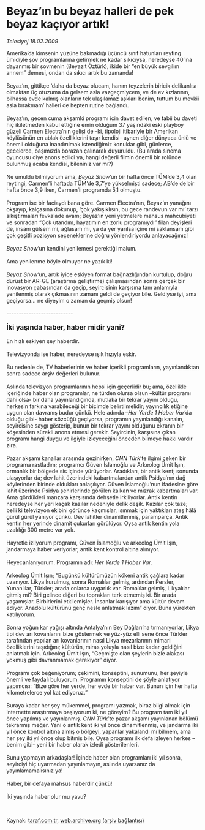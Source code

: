 # Beyaz’ın bu beyaz halleri de pek beyaz kaçıyor artık!

*Telesiyej 18.02.2009*

<div class="taraf_structure_2col_1zq">
<div class="margen_n">



 <p>Amerika’da kimsenin yüzüne bakmadığı üçüncü sınıf hatunları reyting ümidiyle şov programlarına getirmek ne kadar sıkıcıysa, neredeyse 40’ına dayanmış bir şovmenin (Beyazıt Öztürk), ikide bir “en büyük sevgilim annem” demesi, ondan da sıkıcı artık bu zamanda! <br/><br/>Beyaz’ın, gittikçe ‘daha da beyaz olucam, hanım teyzelerin biricik delikanlısı olmaktan üç otuzuma da gelsem asla vazgeçmiycem, ve de ev kızlarının, bilhassa evde kalmış olanların tek ulaşılamaz aşkları benim, tuttum bu mevkii asla bırakmam’ halleri de hepten rutine bağlandı. <br/><br/>Beyaz’ın, geçen cuma akşamki programı için davet edilen, ve tabii bu daveti hiç ikiletmeden kabul ettiğine emin olduğum 37 yaşındaki eski playboy güzeli Carmen Electra’nın gelişi de –ki, tipoloji itibariyle bir Amerikan köylüsünün en ablak özelliklerini taşır kendisi- aynen diğer dünyaca ünlü ve önemli olduğuna inandırılmak istendiğimiz konuklar gibi, günlerce, gecelerce, başımızda borazan çalınarak duyuruldu. (Bu arada sinema oyuncusu diye anons edildi ya, hangi değerli filmin önemli bir rolünde bulunmuş acaba kendisi, bileniniz var mı?) <br/><br/>Ne umuldu bilmiyorum ama, <i>Beyaz Show</i>’un bir hafta önce TÜM’de 3,4 olan reytingi, Carmen’li haftada TÜM’de 3,7’ye yükselmişti sadece; AB’de de bir hafta önce 3,9 iken, Carmen’li programda 5,1 olmuştu. <br/><br/>Program ise bir faciaydı bana göre. Carmen Electra’nın, Beyaz’ın yanağını okşayıp, kalçasına dokunup, ‘çok yakışıklısın, bu gece randevun var mı’ tarzı sıkıştırmaları fevkalade avam; Beyaz’ın yeni yetmelere mahsus mahcubiyeti ve sonradan “Çok utandım, hayatımın en zorlu programıydı” filan deyişleri de, insanı gülsem mi, ağlasam mı, ya da yer yarılsa içine mi saklansam gibi çok çeşitli pozisyon seçeneklerine doğru yönlendiriyordu anlayacağınız!<i> <br/><br/>Beyaz Show</i>’un kendini yenilemesi gerektiği malum. <br/><br/>Ama yenilenme böyle olmuyor ne yazık ki!<i> <br/><br/>Beyaz Show</i>’un, artık iyice eskiyen format bağnazlığından kurtulup, doğru dürüst bir AR-GE (araştırma geliştirme) çalışmasından sonra gerçek bir inovasyon çabasından da geçip, seyircisinin karşısına tam anlamıyla yenilenmiş olarak çıkmasının zamanı geldi de geçiyor bile. Geldiyse iyi, ama geçiyorsa... ne diyeyim o zaman da geçmiş olsun! <br/><br/>--------------------------- <br/><br/><font size="4"><strong>İki yaşında haber, haber midir yani? <br/></strong></font><br/>En hızlı eskiyen şey haberdir. <br/><br/>Televizyonda ise haber, neredeyse ışık hızıyla eskir. <br/><br/>Bu nedenle de, TV haberlerinin ve haber içerikli programların, yayınlandıktan sonra sadece arşiv değerleri bulunur. <br/><br/>Aslında televizyon programlarının hepsi için geçerlidir bu; ama, özellikle içeriğinde haber olan programlar, ne türden olursa olsun –kültür programı dahi olsa- bir daha yayınlandığında, mutlaka bir tekrar yayını olduğu, herkesin farkına varabileceği bir biçimde belirtilmelidir; yayıncılık etiğine uygun olan davranış budur çünkü. Hele adında –<i>Her Yerde 1 Haber Var</i>’da olduğu gibi- haber sözcüğü geçiyorsa, programın yayınlandığı kanalın, seyircisine saygı gösterip, bunun bir tekrar yayını olduğunu ekranın bir köşesinden sürekli anons etmesi gerekir. Seyircinin, karşısına çıkan programı hangi duygu ve ilgiyle izleyeceğini önceden bilmeye hakkı vardır zira. <br/><br/>Pazar akşamı kanallar arasında gezinirken, <i>CNN Türk</i>’te ilgimi çeken bir programa rastladım; programcı Güven İslamoğlu ve Arkeolog Ümit Işın, ormanlık bir bölgede sis içinde yürüyorlar. Aradıkları, bir antik kent; sonunda ulaşıyorlar da; dev lahit üzerindeki kabartmalardan antik Psidya’nın dağ köylerinden birinde oldukları anlaşılıyor. Güven İslamoğlu’nun ifadesine göre lahit üzerinde Psidya şehirlerinde görülen kalkan ve mızrak kabartmaları var. Ama gördükleri manzara karşısında dehşetle irkiliyorlar. Antik kentin neredeyse her yeri kaçak kazılar nedeniyle delik deşik. Kazılar çok taze; belli ki televizyon ekibini görünce kaçmışlar, ısınmak için yaktıkları ateş hâlâ gürül gürül yanıyor çünkü. Dev lahitler dinamitlenmiş, paramparça. Antik kentin her yerinde dinamit çukurları görülüyor. Oysa antik kentin yola uzaklığı 300 metre var yok. <br/><br/>Hayretle izliyorum programı, Güven İslamoğlu ve arkeolog Ümit Işın, jandarmaya haber veriyorlar, antik kent kontrol altına alınıyor. <br/><br/>Heyecanlanıyorum. Programın adı: <i>Her Yerde 1 Haber Var.</i> <br/><br/>Arkeolog Ümit Işın; “Bugünkü kültürümüzün kökeni antik çağlara kadar uzanıyor. Likya kurulmuş, sonra Romalılar gelmiş, ardından Persler, Yunanlılar, Türkler; arada onlarca uygarlık var. Romalılar gelmiş, Likyalılar gitmiş mi? Biri gelince diğeri bu toprakları terk etmemiş ki. Bir arada yaşamışlar. Birbirlerini etkilemişler. İnsanlar karışıyor ama kültür devam ediyor. Anadolu kültürünü genç nesle anlatmak lazım” diyor. Buna yürekten katılıyorum. <br/><br/>Sonra yoğun kar yağışı altında Antalya’nın Bey Dağları’na tırmanıyorlar, Likya tipi dev arı kovanlarını bize göstermek ve yüz-yüz elli sene önce Türkler tarafından yapılan arı kovanlarının nasıl Likya mezarlarının mimari özelliklerini taşıdığını; kültürün, miras yoluyla nasıl bize kadar geldiğini anlatmak için. Arkeolog Ümit Işın, “Geçmişte olan şeylerin bizle alakası yokmuş gibi davranmamak gerekiyor” diyor. <br/><br/>Programı çok beğeniyorum; çekimini, konseptini, sunumunu, her şeyiyle önemli ve faydalı buluyorum. Programın konseptini de şöyle anlatıyor yapımcısı: “Bize göre her yerde, her evde bir haber var. Bunun için her hafta kilometrelerce yol kat ediyoruz.” <br/><br/>Buraya kadar her şey mükemmel, programı yazmak, biraz bilgi almak için internette araştırmaya başlıyorum ki, ne göreyim? Bu program tam iki yıl önce yapılmış ve yayınlanmış. <i>CNN Türk</i>’te pazar akşamı yayınlanan bölümü tekrarmış meğer. Yani o antik kent iki yıl önce dinamitlenmiş, ve jandarma iki yıl önce kontrol altına almış o bölgeyi, yapanlar yakalandı mı bilmem, ama her şey iki yıl önce olup bitmiş bile. Oysa programı ilk defa izleyen herkes –benim gibi- yeni bir haber olarak izledi gösterilenleri. <br/><br/>Bunu yapmayın arkadaşlar! İçinde haber olan programları iki yıl sonra, seyirciyi hiç uyarmadan yayınlamayın, aslında uyarsanız da yayınlamamalısınız ya! <br/><br/>Haber, bir defaya mahsus haberdir çünkü! <br/><br/>İki yaşında haber olur mu yavu?</p>

<br/>


<div id="taraf_not">
</div>

</div>


</div>

Kaynak: [taraf.com.tr](http://www.taraf.com.tr:80/makale/4084.htm), [web.archive.org (arşiv bağlantısı)](http://web.archive.org/web/20090306063633/http://www.taraf.com.tr:80/makale/4084.htm)
